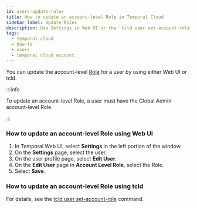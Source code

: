 ```yaml
---
id: users-update-roles
title: How to update an account-level Role in Temporal Cloud
sidebar_label: Update Roles
description: Use Settings in Web UI or the `tcld user set-account-role` command.
tags:
  - temporal cloud
  - how-to
  - users
  - temporal cloud account
---
```


You can update the account-level [Role](/cloud/users-account-level-roles) for a user by using either Web UI or tcld.

:::info

To update an account-level Role, a user must have the Global Admin account-level Role.

:::

<!-- How to update an account-level Role in Temporal Cloud using Web UI -->

### How to update an account-level Role using Web UI

1. In Temporal Web UI, select **Settings** in the left portion of the window.
1. On the **Settings** page, select the user.
1. On the user profile page, select **Edit User**.
1. On the **Edit User** page in **Account Level Role**, select the Role.
1. Select **Save**.

<!-- How to update an account-level Role in Temporal Cloud using tcld -->

### How to update an account-level Role using tcld

For details, see the [tcld user set-account-role](/cloud/tcld/user/set-account-role) command.
